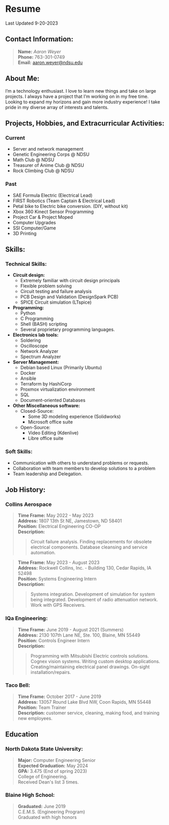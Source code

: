 # Resume
Last Updated 9-20-2023
## Contact Information:
>**Name:** *Aaron Weyer*  
>**Phone:** 763-301-0749  
>**Email:** aaron.weyer@ndsu.edu
## About Me:
I’m a technology enthusiast. I love to learn new things and take on large projects. I always have a project that I’m working on in my free time. Looking to expand my horizons and gain more industry experience! I take pride in my diverse array of interests and talents.
## Projects, Hobbies, and Extracurricular Activities:
### Current
- Server and network management
- Genetic Engineering Corps @ NDSU
- Math Club @ NDSU
- Treasurer of Anime Club @ NDSU
- Rock Climbing Club @ NDSU
### Past
- SAE Formula Electric (Electrical Lead)
- FIRST Robotics (Team Captain & Electrical Lead)
- Petal bike to Electric bike conversion. (DIY, without kit)
- Xbox 360 Kinect Sensor Programming
- Project Car & Project Moped
- Computer Upgrades
- SSI Computer/Game
- 3D Printing
## Skills:
### Technical Skills:
- **Circuit design:**
	- Extremely familiar with circuit design principals
	- Flexible problem solving
	- Circuit testing and failure analysis
	- PCB Design and Validation (DesignSpark PCB)
	- SPICE Circuit simulation (LTspice)
- **Programming:**
	- Python
	- C Programming
	- Shell (BASH) scripting
	- Several proprietary programming languages.
- **Electronics lab tools:**
	- Soldering
	- Oscilloscope
	- Network Analyzer
	- Spectrum Analyzer
- **Server Management:**
	- Debian based Linux (Primarily Ubuntu)
	- Docker
	- Ansible
	- Terraform by HashiCorp
	- Proxmox virtualization environment
	- SQL
	- Document-oriented Databases
- **Other Miscellaneous software:**
	- Closed-Source:
		- Some 3D modeling experience (Solidworks)
		- Microsoft office suite
	- Open-Source:
		- Video Editing (Kdenlive)
		- Libre office suite
### Soft Skills:
- Communication with others to understand problems or requests.
- Collaboration with team members to develop solutions to a problem
- Team leadership and Delegation.
## Job History:
### Collins Aerospace
>**Time Frame:** May 2022 - May 2023  
>**Address:** 1807 13th St NE, Jamestown, ND 58401  
>**Position:** Electrical Engineering CO-OP  
>**Description:**
>>Circuit failure analysis. Finding replacements for obsolete electrical components. Database cleansing and service automation.  

>**Time Frame:** May 2023 - August 2023  
>**Address:** Rockwell Collins, Inc. - Building 130, Cedar Rapids, IA 52498  
>**Position:** Systems Engineering Intern  
>**Description:**
>>Systems integration. Development of simulation for system being integrated. Development of radio attenuation network. Work with GPS Receivers. 
### IQa Engineering:
>**Time Frame:** June 2019 - August 2021 (Summers)  
>**Address:** 2130 107th Lane NE, Ste. 100, Blaine, MN 55449  
>**Position:** Controls Engineer Intern  
>**Description:** 
>>Programming with Mitsubishi Electric controls solutions. Cognex vision systems. Writing custom desktop applications. Creating/maintaining electrical panel drawings. On-sight installation/repairs.
### Taco Bell:
>**Time Frame:** October 2017 - June 2019  
>**Address:** 13057 Round Lake Blvd NW, Coon Rapids, MN 55448  
>**Position:** Team Trainer  
>**Description:** customer service, cleaning, making food, and training new employees.
## Education
### North Dakota State University:
>**Major:** Computer Engineering Senior  
>**Expected Graduation:** May 2024  
>**GPA:** 3.475 (End of spring 2023)  
>College of Engineering.  
>Received Dean's list 3 times.
### Blaine High School:
>**Graduated:** June 2019  
>C.E.M.S. (Engineering Program)  
>Graduated with high honors
